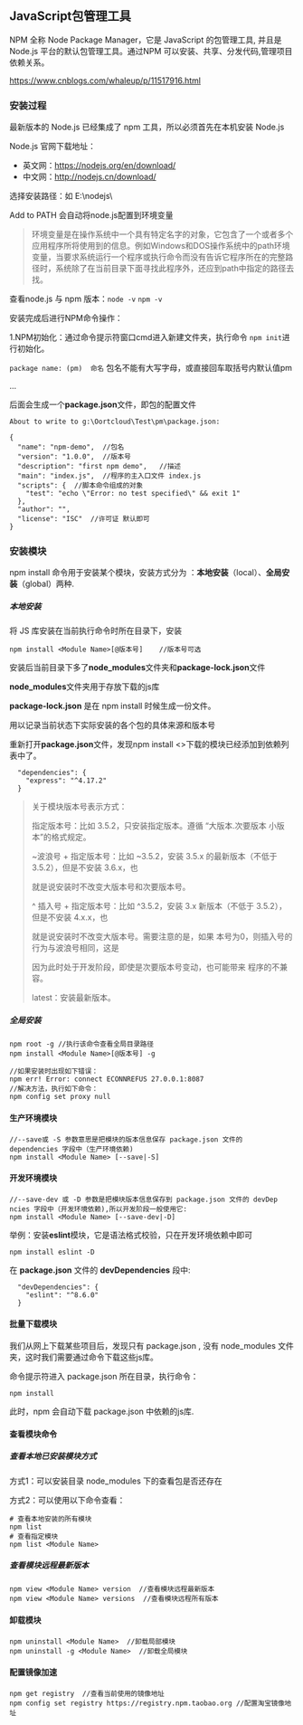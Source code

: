 ## JavaScript包管理工具

NPM 全称 Node Package Manager，它是 JavaScript 的包管理工具, 并且是 Node.js 平台的默认包管理工具。通过NPM 可以安装、共享、分发代码,管理项目依赖关系。

https://www.cnblogs.com/whaleup/p/11517916.html

### 安装过程

最新版本的 Node.js 已经集成了 npm 工具，所以必须首先在本机安装 Node.js

Node.js 官网下载地址：

- 英文网：https://nodejs.org/en/download/
- 中文网：http://nodejs.cn/download/

选择安装路径：如  E:\nodejs\

Add to PATH 会自动将node.js配置到环境变量

> 环境变量是在操作系统中一个具有特定名字的对象，它包含了一个或者多个应用程序所将使用到的信息。例如Windows和DOS操作系统中的path环境变量，当要求系统运行一个程序或执行命令而没有告诉它程序所在的完整路径时，系统除了在当前目录下面寻找此程序外，还应到path中指定的路径去找。

查看node.js 与 npm 版本：`node -v`  `npm -v`

安装完成后进行NPM命令操作：

1.NPM初始化：通过命令提示符窗口cmd进入新建文件夹，执行命令 `npm init`进行初始化。

`package name: (pm)  命名` 包名不能有大写字母，或直接回车取括号内默认值pm

...

后面会生成一个**package.json**文件，即包的配置文件

```
About to write to g:\Oortcloud\Test\pm\package.json:

{
  "name": "npm-demo",  //包名
  "version": "1.0.0",  //版本号
  "description": "first npm demo",   //描述
  "main": "index.js",  //程序的主入口文件 index.js
  "scripts": {  //脚本命令组成的对象
    "test": "echo \"Error: no test specified\" && exit 1"
  },
  "author": "",
  "license": "ISC"  //许可证 默认即可
}
```

### 安装模块

npm install 命令用于安装某个模块，安装方式分为 ：**本地安装**（local）、**全局安装**（global）两种.

##### 本地安装

将 JS 库安装在当前执行命令时所在目录下，安装

```
npm install <Module Name>[@版本号]    //版本号可选
```

安装后当前目录下多了**node_modules**文件夹和**package-lock.json**文件

**node_modules**文件夹用于存放下载的js库

**package-lock.json** 是在 npm install 时候生成一份文件。

用以记录当前状态下实际安装的各个包的具体来源和版本号

重新打开**package.json**文件，发现npm install <>下载的模块已经添加到依赖列表中了。

```
  "dependencies": {
    "express": "^4.17.2"
  }
```

>关于模块版本号表示方式：
>
>指定版本号：比如 3.5.2，只安装指定版本。遵循 “大版本.次要版本 小版本”的格式规定。
>
>~波浪号 + 指定版本号：比如 ~3.5.2，安装 3.5.x 的最新版本（不低于 3.5.2），但是不安装 3.6.x，也
>
>就是说安装时不改变大版本号和次要版本号。
>
>^ 插入号 + 指定版本号：比如 ^3.5.2，安装 3.x 新版本（不低于 3.5.2），但是不安装 4.x.x，也
>
>就是说安装时不改变大版本号。需要注意的是，如果 本号为0，则插入号的行为与波浪号相同，这是
>
>因为此时处于开发阶段，即使是次要版本号变动，也可能带来 程序的不兼容。
>
>latest：安装最新版本。

##### 全局安装

```
npm root -g //执行该命令查看全局目录路径
npm install <Module Name>[@版本号] -g

//如果安装时出现如下错误：
npm err! Error: connect ECONNREFUS 27.0.0.1:8087
//解决方法，执行如下命令：
npm config set proxy null
```

#### 生产环境模块

```
//--save或 -S 参数意思是把模块的版本信息保存 package.json 文件的 dependencies 字段中（生产环境依赖)
npm install <Module Name> [--save|-S]
```

#### 开发环境模块

```
//--save-dev 或 -D 参数是把模块版本信息保存到 package.json 文件的 devDep ncies 字段中（开发环境依赖),所以开发阶段一般使用它:
npm install <Module Name> [--save-dev|-D]
```

举例：安装**eslint**模块，它是语法格式校验，只在开发环境依赖中即可

```
npm install eslint -D
```

在 **package.json** 文件的 **devDependencies** 段中:

```
  "devDependencies": {
    "eslint": "^8.6.0"
  }
```

#### 批量下载模块

我们从网上下载某些项目后，发现只有 package.json , 没有 node_modules 文件夹，这时我们需要通过命令下载这些js库。

命令提示符进入 package.json 所在目录，执行命令：

```
npm install
```

此时，npm 会自动下载 package.json 中依赖的js库.

#### 查看模块命令

##### 查看本地已安装模块方式

方式1：可以安装目录 node_modules 下的查看包是否还存在

方式2：可以使用以下命令查看：

```
# 查看本地安装的所有模块
npm list
# 查看指定模块
npm list <Module Name>
```

##### 查看模块远程最新版本

```
npm view <Module Name> version  //查看模块远程最新版本
npm view <Module Name> versions  //查看模块远程所有版本
```

#### 卸载模块

```
npm uninstall <Module Name>  //卸载局部模块
npm uninstall -g <Module Name>  //卸载全局模块
```

#### 配置镜像加速

```
npm get registry  //查看当前使用的镜像地址
npm config set registry https://registry.npm.taobao.org //配置淘宝镜像地址
```

